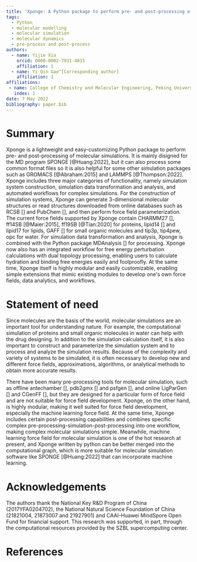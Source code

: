 ```yaml
---
title: 'Xponge: A Python package to perform pre- and post-processing of molecular simulations'
tags:
  - Python
  - molecular modelling
  - molecular simulation
  - molecular dynamics
  - pre-process and post-process
authors:
  - name: Yijie Xia
    orcid: 0000-0002-7931-4015
    affiliation: 1
  - name: Yi Qin Gao^[Corresponding author]
    affiliation: 1
affiliations:
 - name: College of Chemistry and Molecular Engineering, Peking University, China
   index: 1
date: 7 May 2022
bibliography: paper.bib
---
```


# Summary

Xponge is a lightweight and easy-customizing Python package to perform pre- and post-processing of molecular simulations. It is mainly disigned for the MD program SPONGE [@Huang:2022], but it can also process some common format files so it is also helpful for some other simulation packages such as GROMACS [@Abraham:2015] and LAMMPS [@Thompson:2022]. Xponge includes three major categories of functionality, namely simulation system construction, simulation data transformation and analysis, and automated workflows for complex simulations. For the construction of simulation systems, Xponge can generate 3-dimensional molecular structures or read structures downloaded from online databases such as RCSB [] and PubChem [], and then perform force field parameterization. The current force fields supported by Xponge contain CHARMM27 [], ff14SB [@Maier:2015], ff19SB [@Tian:2020] for proteins, lipid14 [] and lipid17 for lipids, GAFF [] for small organic molecules and tip3p, tip4pew, opc for water. For simulation data transformation and analysis, Xponge is combined with the Python package MDAnalysis [] for processing. Xponge now also has an integrated workflow for free energy perturbation calculations with dual topology processing, enabling users to calculate hydration and binding free energies easily and foolproofly. At the same time, Xponge itself is highly modular and easily customizable, enabling simple extensions that mimic existing modules to develop one's own force fields, data analytics, and workflows.

# Statement of need

Since molecules are the basis of the world, molecular simulations are an important tool for understanding nature. For example, the computational simulation of proteins and small organic molecules in water can help with the drug designing. In addition to the simulation calculation itself, it is also important to construct and parameterize the simulation system and to process and analyze the simulation results. Because of the complexity and variety of systems to be simulated, it is often necessary to develop new and different force fields, approximations, algorithms, or analytical methods to obtain more accurate results.

There have been many pre-processing tools for molecular simulation, such as offline antechamber [], pdb2gmx [] and psfgen [], and online LigParGen [] and CGenFF [], but they are designed for a particular form of force field and are not suitable for force field development. Xponge, on the other hand, is highly modular, making it well suited for force field development, especially the machine learning force field. At the same time, Xponge includes certain post-processing capabilities and combines specific complex pre-processing-simulation-post-processing into one workflow, making complex molecular simulations simple. Meanwhile, machine learning force field for molecular simulation is one of the hot research at present, and Xponge written by python can be better merged into the computational graph, which is more suitable for molecular simulation software like SPONGE [@Huang:2022] that can incorporate machine learning.

# Acknowledgements

The authors thank the National Key R&D Program of China (2017YFA0204702), the National Natural Science Foundation of China (21821004, 21873007 and 21927901) and CAAI-Huawei MindSpore Open Fund for financial support. This research was supported, in part, through the computational resources provided by the SZBL supercomputing center.

# References